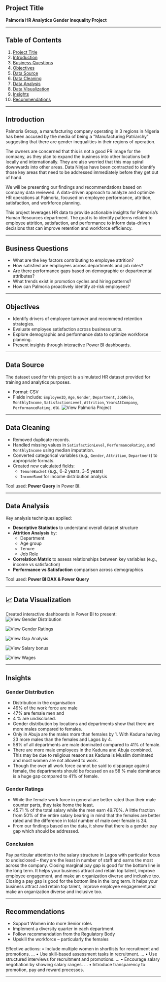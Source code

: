 ## Project Title
**Palmoria HR Analytics Gender Inequality Project**  

---
## Table of Contents

1. [Project Title](#-project-title)  
2. [Introduction](#-introduction)  
3. [Business Questions](#-business-questions)  
4. [Objectives](#-objectives)  
5. [Data Source](#-data-source)  
6. [Data Cleaning](#-data-cleaning)  
7. [Data Analysis](#-data-analysis)  
8. [Data Visualization](#-data-visualization)  
9. [Insights](#-insights)  
10. [Recommendations](#-recommendations)  
    
---
## Introduction
Palmoria Group, a manufacturing company operating in 3 regions in Nigeria has been accused by the media of being a "Manufacturing Patriarchy" suggesting that there are gender inequalities in their regions of operation. 

The owners are concerned that this is not a good PR image for the company, as they plan to expand the business into other locations both locally and internationally. They are also worried that this may spiral downwards into other areas. Data Ninjas have been contracted to identify those key areas that need to be addressed immediately before they get out of hand.

We will be presenting our findings and recommendations based on company data reviewed. A data-driven approach to analyze and optimize HR operations at Palmoria, focused on employee performance, attrition, satisfaction, and workforce planning.

This project leverages HR data to provide actionable insights for Palmoria’s Human Resources department. The goal is to identify patterns related to employee attrition, satisfaction, and performance to inform data-driven decisions that can improve retention and workforce efficiency.

---

## Business Questions
- What are the key factors contributing to employee attrition?
- How satisfied are employees across departments and job roles?
- Are there performance gaps based on demographic or departmental attributes?
- What trends exist in promotion cycles and hiring patterns?
- How can Palmoria proactively identify at-risk employees?

---

## Objectives
- Identify drivers of employee turnover and recommend retention strategies.
- Evaluate employee satisfaction across business units.
- Explore demographic and performance data to optimize workforce planning.
- Present insights through interactive Power BI dashboards.

---

## Data Source
The dataset used for this project is a simulated HR dataset provided for training and analytics purposes.  
- Format: CSV  
- Fields include: `EmployeeID`, `Age`, `Gender`, `Department`, `JobRole`, `MonthlyIncome`, `SatisfactionLevel`, `Attrition`, `YearsAtCompany`, `PerformanceRating`, etc.
![View Palmoria Project](https://github.com/QueenYewande/Analytics-Portfolio/blob/QueenYewande-patch-1/Power%20BI%20Projects/HR%20Raw%20data.png)

---

## Data Cleaning
- Removed duplicate records.
- Handled missing values in `SatisfactionLevel`, `PerformanceRating`, and `MonthlyIncome` using median imputation.
- Converted categorical variables (e.g., `Gender`, `Attrition`, `Department`) to appropriate formats.
- Created new calculated fields:
  - `TenureBucket` (e.g., 0–2 years, 3–5 years)
  - `IncomeBand` for income distribution analysis

Tool used: **Power Query** in Power BI.

---

## Data Analysis
Key analysis techniques applied:
- **Descriptive Statistics** to understand overall dataset structure
- **Attrition Analysis** by:
  - Department
  - Age group
  - Tenure
  - Job Role
- **Correlation Matrix** to assess relationships between key variables (e.g., income vs satisfaction)
- **Performance vs Satisfaction** comparison across demographics

Tool used: **Power BI DAX & Power Query**

---

## 📈 Data Visualization
Created interactive dashboards in Power BI to present:
![View Gender Distribution](https://github.com/QueenYewande/Analytics-Portfolio/blob/QueenYewande-patch-1/Power%20BI%20Projects/Gender%20Distribution.png)

![View Gender Ratings](https://github.com/QueenYewande/Analytics-Portfolio/blob/QueenYewande-patch-1/Power%20BI%20Projects/Gender%20Ratings.png)

![View Gap Analysis](https://github.com/QueenYewande/Analytics-Portfolio/blob/QueenYewande-patch-1/Power%20BI%20Projects/Pay%20Gap%20analysis.png)

![View Salary bonus](https://github.com/QueenYewande/Analytics-Portfolio/blob/QueenYewande-patch-1/Power%20BI%20Projects/Salary%20Bonus.png)

![View Wages](https://github.com/QueenYewande/Analytics-Portfolio/blob/QueenYewande-patch-1/Power%20BI%20Projects/Wages.png)


---

## Insights
### Gender Distribution
- Distribution in the organisation
- 49% of the work force are male
- 47% are female men and 
- 4 % are undisclosed.
- Gender distribution by locations and departments show that there are more males compared to females.
- Only in Abuja are the males more than females by 1. With Kaduna having 23 more males than the females and Lagos by 4.
- 58% of all departments are male dominated compared to 41% of female.
- There are more male employees in the Kaduna and Abuja combined. This may be due to religious reasons as Kaduna is Muslim dominated and most women are not allowed to work.
- Though the over all work force cannot be said to disparage against female, the departments should be focused on as 58 % male dominance is a huge gap compared to 41% of female. 

### Gender Ratings
- While the female work force in general are better rated than their male counter parts, they take home the least.
- 45.71 % of the total salary while the men earn 49.70%. A little fraction from 50% of the entire salary bearing in mind that the females are better rated and the difference in total number of male over female is 24.
- From our findings based on the data, it show that there is a gender pay gap which should be addressed.

### Conclusion
Pay particular attention to the salary structure in Lagos with particular focus to undisclosed – they are the least in number of staff and earns the most across the company. Closing marginal pay gap is good for the bottom line in the long term. It helps your business attract and retain top talent, improve employee engagement, and make an organization diverse and inclusive too. Closing a pay gap is good for the bottom line in the long term. It helps your business attract and retain top talent, improve employee engagement,and make an organization diverse and inclusive too.




---

## Recommendations
- Support Women into more Senior roles
- Implement a diversity quarter in each department
- Follow recommendation from the Regulatory Body
- Upskill the workforce – particularly the females

Effective actions:
•  Include multiple
women in shortlists for recruitment and promotions. ...
•  Use skill-based
assessment tasks in recruitment. ...
•  Use structured
interviews for recruitment and promotions. ...
•  Encourage salary
negotiation by showing salary ranges. ...
•  Introduce
transparency to promotion, pay and reward processes.

---

